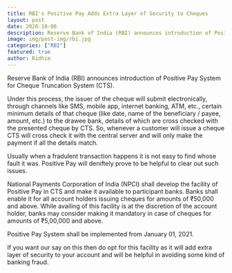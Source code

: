 ```yaml
---
title: RBI's Positive Pay Adds Extra Layer of Security to Cheques
layout: post
date: 2020-10-06
description: Reserve Bank of India (RBI) announces introduction of Positive Pay System for Cheque Truncation System (CTS).
image: img/post-img/rbi.jpg
categories: ["RBI"]
featured: true
author: Ridhim
---
```


Reserve Bank of India (RBI) announces introduction of Positive Pay System for Cheque Truncation System (CTS).

Under this process, the issuer of the cheque will submit electronically, through channels like SMS, mobile app, internet banking, ATM, etc., 
certain minimum details of that cheque (like date, name of the beneficiary / payee, amount, etc.) to the drawee bank, details of which are cross 
checked with the presented cheque by CTS. So, whenever a customer will issue a cheque CTS will cross check it with the central server and will only 
make the payment if all the details match.

Usually when a fradulent transaction happens it is not easy to find whose fault it was. Positive Pay will deniftely prove to be helpful to clear out such issues.

National Payments Corporation of India (NPCI) shall develop the facility of Positive Pay in CTS and make it available to participant banks. 
Banks shall enable it for all account holders issuing cheques for amounts of ₹50,000 and above. While availing of this facility is at the 
discretion of the account holder, banks may consider making it mandatory in case of cheques for amounts of ₹5,00,000 and above.

Positive Pay System shall be implemented from January 01, 2021.

If you want our say on this then do opt for this facility as it will add extra layer of security to your account and will be helpful in avoiding some kind of banking fraud.

